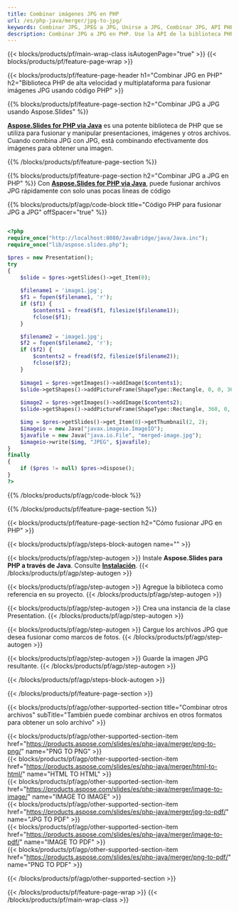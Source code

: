 ```yaml
---
title: Combinar imágenes JPG en PHP
url: /es/php-java/merger/jpg-to-jpg/
keywords: Combinar JPG, JPEG a JPG, Unirse a JPG, Combinar JPG, API PHP, Biblioteca PHP
description: Combinar JPG a JPG en PHP. Use la API de la biblioteca PHP para combinar archivos JPG
---
```


{{< blocks/products/pf/main-wrap-class isAutogenPage="true" >}}
{{< blocks/products/pf/feature-page-wrap >}}

{{< blocks/products/pf/feature-page-header h1="Combinar JPG en PHP" h2="Biblioteca PHP de alta velocidad y multiplataforma para fusionar imágenes JPG usando código PHP" >}}

{{% blocks/products/pf/feature-page-section h2="Combinar JPG a JPG usando Aspose.Slides" %}}

[**Aspose.Slides for PHP via Java**](https://products.aspose.com/slides/es/php-java/) es una potente biblioteca de PHP que se utiliza para fusionar y manipular presentaciones, imágenes y otros archivos. Cuando combina JPG con JPG, está combinando efectivamente dos imágenes para obtener una imagen.

{{% /blocks/products/pf/feature-page-section %}}




{{% blocks/products/pf/feature-page-section  h2="Combinar JPG a JPG en PHP" %}}
Con [**Aspose.Slides for PHP via Java**](https://products.aspose.com/slides/es/php-java/), puede fusionar archivos JPG rápidamente con solo unas pocas líneas de código

{{% blocks/products/pf/agp/code-block title="Código PHP para fusionar JPG a JPG" offSpacer="true" %}}
```php

<?php
require_once("http://localhost:8080/JavaBridge/java/Java.inc");
require_once("lib/aspose.slides.php");

$pres = new Presentation();
try
{
    $slide = $pres->getSlides()->get_Item(0);
    
    $filename1 = 'image1.jpg';
    $f1 = fopen($filename1, 'r');
    if ($f1) {
        $contents1 = fread($f1, filesize($filename1));
        fclose($f1);
    }

    $filename2 = 'image1.jpg';
    $f2 = fopen($filename2, 'r');
    if ($f2) {
        $contents2 = fread($f2, filesize($filename2));
        fclose($f2);
    }
    
    $image1 = $pres->getImages()->addImage($contents1);
    $slide->getShapes()->addPictureFrame(ShapeType::Rectangle, 0, 0, 360, 540, $image1);
    
    $image2 = $pres->getImages()->addImage($contents2);
    $slide->getShapes()->addPictureFrame(ShapeType::Rectangle, 360, 0, 360, 540, $image2);

    $img = $pres->getSlides()->get_Item(0)->getThumbnail(2, 2);
    $imageio = new Java("javax.imageio.ImageIO");
    $javafile = new Java("java.io.File", "merged-image.jpg");
    $imageio->write($img, "JPEG", $javafile);
}
finally
{
    if ($pres != null) $pres->dispose();
}
?>
```
{{% /blocks/products/pf/agp/code-block %}}

{{% /blocks/products/pf/feature-page-section %}}




{{< blocks/products/pf/feature-page-section  h2="Cómo fusionar JPG en PHP" >}}


{{< blocks/products/pf/agp/steps-block-autogen name="" >}}


{{< blocks/products/pf/agp/step-autogen >}}
Instale **Aspose.Slides para PHP a través de Java**. Consulte [**Instalación**](https://docs.aspose.com/slides/php-java/installation/).
{{< /blocks/products/pf/agp/step-autogen >}}

{{< blocks/products/pf/agp/step-autogen >}}
Agregue la biblioteca como referencia en su proyecto.
{{< /blocks/products/pf/agp/step-autogen >}}

{{< blocks/products/pf/agp/step-autogen >}}
Crea una instancia de la clase Presentation.
{{< /blocks/products/pf/agp/step-autogen >}}

{{< blocks/products/pf/agp/step-autogen >}}
Cargue los archivos JPG que desea fusionar como marcos de fotos.
{{< /blocks/products/pf/agp/step-autogen >}}

{{< blocks/products/pf/agp/step-autogen >}}
Guarde la imagen JPG resultante.
{{< /blocks/products/pf/agp/step-autogen >}}


{{< /blocks/products/pf/agp/steps-block-autogen >}}


{{< /blocks/products/pf/feature-page-section >}}




{{< blocks/products/pf/agp/other-supported-section title="Combinar otros archivos" subTitle="También puede combinar archivos en otros formatos para obtener un solo archivo" >}}
  
{{< blocks/products/pf/agp/other-supported-section-item href="https://products.aspose.com/slides/es/php-java/merger/png-to-png/" name="PNG TO PNG" >}}  
{{< blocks/products/pf/agp/other-supported-section-item href="https://products.aspose.com/slides/es/php-java/merger/html-to-html/" name="HTML TO HTML" >}}  
{{< blocks/products/pf/agp/other-supported-section-item href="https://products.aspose.com/slides/es/php-java/merger/image-to-image/" name="IMAGE TO IMAGE" >}}  
{{< blocks/products/pf/agp/other-supported-section-item href="https://products.aspose.com/slides/es/php-java/merger/jpg-to-pdf/" name="JPG TO PDF" >}}  
{{< blocks/products/pf/agp/other-supported-section-item href="https://products.aspose.com/slides/es/php-java/merger/image-to-pdf/" name="IMAGE TO PDF" >}}  
{{< blocks/products/pf/agp/other-supported-section-item href="https://products.aspose.com/slides/es/php-java/merger/png-to-pdf/" name="PNG TO PDF" >}}  
  


{{< /blocks/products/pf/agp/other-supported-section >}}

{{< /blocks/products/pf/feature-page-wrap >}}
{{< /blocks/products/pf/main-wrap-class >}}